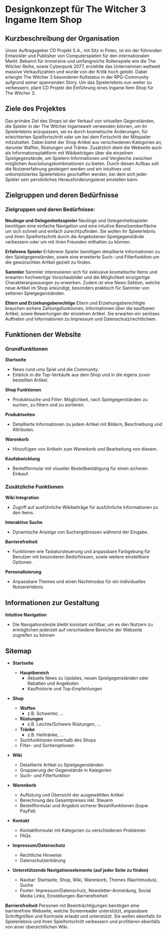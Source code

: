# Designkonzept für The Witcher 3 Ingame Item Shop

## Kurzbeschreibung der Organisation
Unser Auftragsgeber CD Projekt S.A., mit Sitz in Polen, ist ein der führenden Entwickler und Publisher von Computerspielen für den internationalen Markt. Bekannt für immersive und umfangreiche Rollenspiele wie die The Witcher Reihe, sowie Cyberpunk 2077, erziehlte das Unternehmen weltweit massive Verkaufszahlen und wurde von der Kritik hoch gelobt. Dabei erlangte The Witcher 3 besonderen Kultstatus in der RPG-Community aufgrund seiner spannenden Story. Um das Spielerlebnis nun weiter zu verbessern, plant CD Projekt die Einführung eines Ingame Item Shop für The Witcher 3.

## Ziele des Projektes
Das primäre Ziel des Shops ist der Verkauf von virtuellen Gegenständen, die Spieler in der The Witcher Ingamewelt verwenden können, um ihr Spielerlebnis anzupassen, sei es durch kosmetische Änderungen, für erleichterten Spielfortschritt oder um bei dem Fortschritt der Mitspieler mitzuhalten. Dabei bietet der Shop Artikel aus verschiedenen Kategorien an, darunter Waffen, Rüstungen und Tränke.
Zusätzlich dient die Webseite auch als Informationsplattform mit Wikibeiträgen über die einzelnen Spielgegenstände, um Spielern Informationen und Vergleiche zwischen möglichen Ausrüstungskombinationen zu bieten.
Durch diesen Aufbau soll die Nutzererfahrung gesteigert werden und ein intuitives und unkompliziertes Spielerlebnis geschaffen werden, bei dem sich jeder Spieler sein persönliches Herausforderungslevel einstellen kann.

## Zielgruppen und deren Bedürfnisse

### Zielgruppen und deren Bedürfnisse:
**Neulinge und Gelegenheitsspieler**
Neulinge und Gelegenheitsspieler benötigen eine einfache Navigation und eine intuitive Benutzeroberfläche um sich schnell und einfach zurechtzufinden. Sie wollen ihr Spielerlebnis und ihren Spielfortschritt durch die Angebotenen Spielgegenstände verbessern oder um mit ihren Freunden mithalten zu können.

**Erfahrene Spieler**
Erfahrene Spieler benötigen detaillierte Informationen zu den Spielgegenständen, sowie eine erweiterte Such- und Filterfunktion um die gewünschten Artikel gezielt zu finden.

**Sammler**
Sammler interessieren sich für exklusive kosmetische Items und erwarten hochwertige Vorschaubilder und die Möglichkeit einzigartige Charakteranpassungen zu erwerben. Zudem ist eine News Sektion, welche neue Artikel im Shop ankündigt, besonders praktisch für Sammler von seltenen Spielgegenständen.

**Eltern und Erziehungsberechtige**
Eltern und Erziehungsberechtigte brauchen sichere Zahlungsfunktionen, Informationen über die kaufbaren Artikel, sowie Bewertungen der einzelnen Artikel. Sie erwarten ein seriöses Auftreten und Informationen zu Impressum und Datenschutz/rechtlichem.

## Funktionen der Website

### Grundfunktionen
**Startseite**
- News rund ums Spiel und die Community.
- Einblick in die Top-Verkäufe aus dem Shop und in die eigens zuvor bestellten Artikel.

**Shop Funktionen**
- Produktsuche und Filter: Möglichkeit, nach Spielgegenständen zu suchen, zu filtern und zu sortieren.

**Produktseiten**
- Detaillierte Informationen zu jedem Artikel mit Bildern, Beschreibung und Attributen.

**Warenkorb**
- Hinzufügen von Artikeln zum Warenkorb und Bearbeitung von diesem.

**Kaufabwicklung**
- Bestellformular mit visueller Bestellbestätigung für einen sicheren Einkauf.

### Zusätzliche Funktionen
**Wiki Integration**
- Zugriff auf ausführliche Wikibeiträge für ausführliche Informationen zu den Items.

**Interaktive Suche**
- Dynamische Anzeige von Suchergebnissen während der Eingabe.

**Barrierefreiheit**
- Funktionen wie Tastatursteuerung und anpassbare Farbgebung für Benutzer mit besonderen Bedürfnissen, sowie weitere einstellbare Optionen.

**Personalisierung**
- Anpassbare Themes und einen Nachtmodus für ein individuelles Nutzererlebnis.

## Informationen zur Gestaltung

**Intuitive Navigation**
- Die Navigationsleiste bleibt konstant sichtbar, um es den Nutzern zu ermöglichen jederzeit auf verschiedene Bereiche der Webseite zugreifen zu können

## Sitemap

- **Startseite**
  - **Hauptbereich**
    - Aktuelle News zu Updates, neuen Spielgegenständen oder Rabatten und Angeboten
    - Kaufhistorie und Top-Empfehlungen

- **Shop**
  - **Waffen**
    - z.B. Schwerter, …
  - **Rüstungen**
    - z.B. Leichte/Schwere Rüstungen, …
  - **Tränke**
    - z.B. Heiltränke, …
  - Suchfunktionen innerhalb des Shops
  - Filter- und Sortieroptionen

- **Wiki**
  - Detaillierte Artikel zu Spielgegenständen
  - Gruppierung der Gegenstände in Kategorien
  - Such- und Filterfunktion

- **Warenkorb**
  - Auflistung und Übersicht der ausgewählten Artikel
  - Berechnung des Gesamtpreises inkl. Steuern
  - Bestellformular und Angebot sicherer Bezahlfunktionen (bspw. PayPal)

- **Kontakt**
  - Kontaktformular mit Kategorien zu verschiedenen Problemen
  - FAQs

- **Impressum/Datenschutz**
  - Rechtliche Hinweise
  - Datenschutzerklärung

- **Unterstützende Navigationselemente (auf jeder Seite zu finden)**
  - Navbar: Startseite, Shop, Wiki, Warenkorb, Themes (Nachtmodus), Suche
  - Footer: Impressum/Datenschutz, Newsletter-Anmeldung, Social Media Links, Einstellungen-Barrierefreiheit

**Barrierefreiheit**
Personen mit Beeinträchtigungen benötigen eine barrierefreie Webseite, welche Screenreader unterstützt, anpassbare Schriftgrößen und Kontraste erlaubt und unterstützt. Sie wollen ebenfalls ihr Spielerlebnis und ihren Spielfortschritt verbessern und profitieren ebenfalls von einer übersichtlichen Wiki.

